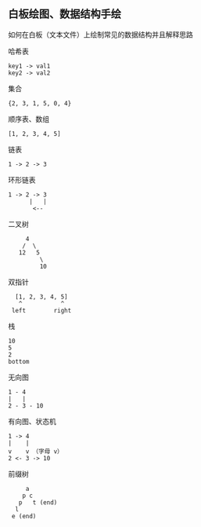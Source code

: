 ## 白板绘图、数据结构手绘
如何在白板（文本文件）上绘制常见的数据结构并且解释思路  

哈希表
```
key1 -> val1
key2 -> val2
```

集合
```
{2, 3, 1, 5, 0, 4}
```

顺序表、数组
```
[1, 2, 3, 4, 5]
```

链表
```
1 -> 2 -> 3
```

环形链表
```
1 -> 2 -> 3
      |   |
       <--   
```

二叉树
```
     4
    /  \
   12   5
         \
         10
```

双指针
```
  [1, 2, 3, 4, 5]
   ^           ^
 left        right
```

栈
```
10
5
2
bottom
```

无向图
```
1 - 4
|   |
2 - 3 - 10
```

有向图、状态机
```
1 -> 4
|    |
v    v （字母 v）
2 <- 3 -> 10
```

前缀树
```
     a
    p c
   p   t (end)
  l
 e (end)
```
